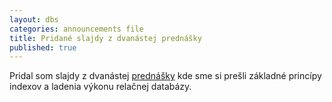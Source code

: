 ```yaml
---
layout: dbs
categories: announcements file
title: Pridané slajdy z dvanástej prednášky
published: true
---
```

Pridal som slajdy z dvanástej [prednášky](/lectures/#indices) kde sme si prešli základné princípy indexov a ladenia výkonu relačnej databázy.
